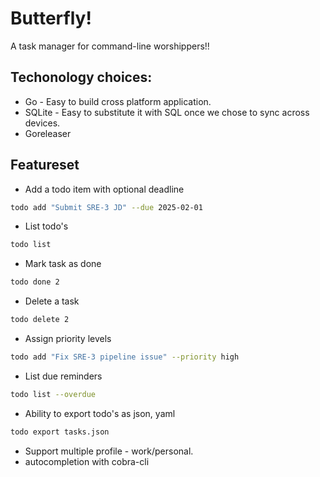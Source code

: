 # Butterfly!
 A task manager for command-line worshippers!! 

## Techonology choices:
- Go - Easy to build cross platform application.
- SQLite - Easy to substitute it with SQL once we chose to sync across devices.
- Goreleaser 

## Featureset

- Add a todo item with optional deadline
```sh
todo add "Submit SRE-3 JD" --due 2025-02-01
```

- List todo's
```sh
todo list
```

- Mark task as done
```sh
todo done 2
```

- Delete a task
```sh
todo delete 2
```

- Assign priority levels
```sh
todo add "Fix SRE-3 pipeline issue" --priority high
```

- List due reminders
```sh
todo list --overdue
```

- Ability to export todo's as json, yaml
```sh
todo export tasks.json
```

- Support multiple profile - work/personal.
- autocompletion with cobra-cli
